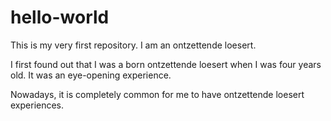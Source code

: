 # hello-world
This is my very first repository. I am an ontzettende loesert. 

I first found out that I was a born ontzettende loesert when I was four years old. It was an eye-opening experience. 

Nowadays, it is completely common for me to have ontzettende loesert experiences. 
